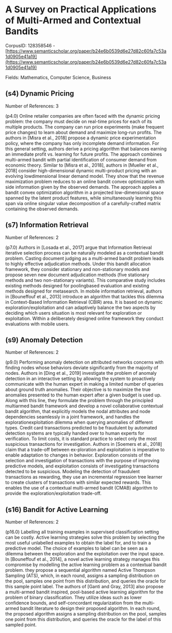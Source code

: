 # A Survey on Practical Applications of Multi-Armed and Contextual Bandits

CorpusID: 128358546 - [https://www.semanticscholar.org/paper/b24e6b0539d6e27d82c60fa7c53a1d0905e41a19](https://www.semanticscholar.org/paper/b24e6b0539d6e27d82c60fa7c53a1d0905e41a19)

Fields: Mathematics, Computer Science, Business

## (s4) Dynamic Pricing
Number of References: 3

(p4.0) Online retailer companies are often faced with the dynamic pricing problem: the company must decide on real-time prices for each of its multiple products. The company can run price experiments (make frequent price changes) to learn about demand and maximize long-run profits. The authors in [Misra et al., 2018] propose a dynamic price experimentation policy, where the company has only incomplete demand information. For this general setting, authors derive a pricing algorithm that balances earning an immediate profit vs. learning for future profits. The approach combines multi-armed bandit with partial identification of consumer demand from economic theory. Similar to [Misra et al., 2018], authors in [Mueller et al., 2018] consider high-dimensional dynamic multi-product pricing with an evolving lowdimensional linear demand model. They show that the revenue maximization problem reduces to an online bandit convex optimization with side information given by the observed demands. The approach applies a bandit convex optimization algorithm in a projected low-dimensional space spanned by the latent product features, while simultaneously learning this span via online singular value decomposition of a carefully-crafted matrix containing the observed demands.
## (s7) Information Retrieval
Number of References: 2

(p7.0) Authors in [Losada et al., 2017] argue that Information Retrieval iterative selection process can be naturally modeled as a contextual bandit problem. Casting document judging as a multi-armed bandit problem leads to highly effective adjudication methods. Under this bandit allocation framework, they consider stationary and non-stationary models and propose seven new document adjudication methods (five stationary methods and two non-stationary variants). This comparative study includes existing methods designed for poolingbased evaluation and existing methods designed for metasearch. In mobile information retrieval, authors in [Bouneffouf et al., 2013] introduce an algorithm that tackles this dilemma in Context-Based Information Retrieval (CBIR) area. It is based on dynamic exploration/exploitation and can adaptively balance the two aspects by deciding which users situation is most relevant for exploration or exploitation. Within a deliberately designed online framework they conduct evaluations with mobile users.
## (s9) Anomaly Detection
Number of References: 2

(p9.0) Performing anomaly detection on attributed networks concerns with finding nodes whose behaviors deviate significantly from the majority of nodes. Authors in [Ding et al., 2019] investigate the problem of anomaly detection in an interactive setting by allowing the system to proactively communicate with the human expert in making a limited number of queries about ground truth anomalies. Their objective is to maximize the true anomalies presented to the human expert after a given budget is used up. Along with this line, they formulate the problem through the principled multiarmed bandit framework and develop a novel collaborative contextual bandit algorithm, that explicitly models the nodal attributes and node dependencies seamlessly in a joint framework, and handles the explorationexploitation dilemma when querying anomalies of different types. Credit card transactions predicted to be fraudulent by automated detection systems are typically handed over to human experts for verification. To limit costs, it is standard practice to select only the most suspicious transactions for investigation. Authors in [Soemers et al., 2018] claim that a trade-off between ex-ploration and exploitation is imperative to enable adaptation to changes in behavior. Exploration consists of the selection and investigation of transactions with the purpose of improving predictive models, and exploitation consists of investigating transactions detected to be suspicious. Modeling the detection of fraudulent transactions as rewarding, they use an incremental regression tree learner to create clusters of transactions with similar expected rewards. This enables the use of a contextual multi-armed bandit (CMAB) algorithm to provide the exploration/exploitation trade-off.
## (s16) Bandit for Active Learning
Number of References: 2

(p16.0) Labelling all training examples in supervised classification setting can be costly. Active learning strategies solve this problem by selecting the most useful unlabelled examples to obtain the label for, and to train a predictive model. The choice of examples to label can be seen as a dilemma between the exploration and the exploitation over the input space. In [Bouneffouf et al., 2014], a novel active learning strategy manages this compromise by modelling the active learning problem as a contextual bandit problem. they propose a sequential algorithm named Active Thompson Sampling (ATS), which, in each round, assigns a sampling distribution on the pool, samples one point from this distribution, and queries the oracle for this sample point label. The authors of [Ganti and Gray, 2013] also propose a multi-armed bandit inspired, pool-based active learning algorithm for the problem of binary classification. They utilize ideas such as lower confidence bounds, and self-concordant regularization from the multi-armed bandit literature to design their proposed algorithm. In each round, the proposed algorithm assigns a sampling distribution on the pool, samples one point from this distribution, and queries the oracle for the label of this sampled point.
